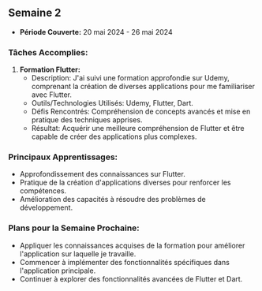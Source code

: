 ## Semaine 2
- **Période Couverte:** 20 mai 2024 - 26 mai 2024

### Tâches Accomplies:
1. **Formation Flutter:**
   - Description: J'ai suivi une formation approfondie sur Udemy, comprenant la création de diverses applications pour me familiariser avec Flutter.
   - Outils/Technologies Utilisés: Udemy, Flutter, Dart.
   - Défis Rencontrés: Compréhension de concepts avancés et mise en pratique des techniques apprises.
   - Résultat: Acquérir une meilleure compréhension de Flutter et être capable de créer des applications plus complexes.

### Principaux Apprentissages:
- Approfondissement des connaissances sur Flutter.
- Pratique de la création d'applications diverses pour renforcer les compétences.
- Amélioration des capacités à résoudre des problèmes de développement.

### Plans pour la Semaine Prochaine:
- Appliquer les connaissances acquises de la formation pour améliorer l'application sur laquelle je travaille.
- Commencer à implémenter des fonctionnalités spécifiques dans l'application principale.
- Continuer à explorer des fonctionnalités avancées de Flutter et Dart.
